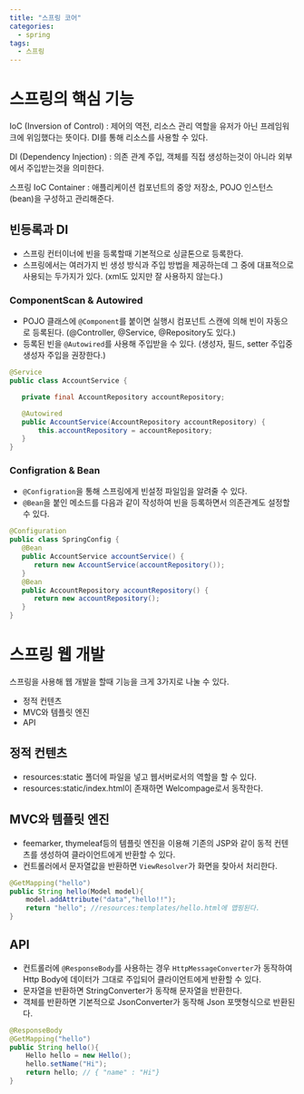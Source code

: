 ```yaml
---
title: "스프링 코어"
categories:
  - spring
tags:
  - 스프링
---
```


# 스프링의 핵심 기능

IoC (Inversion of Control)
:   제어의 역전, 리소스 관리 역할을 유저가 아닌 프레임워크에 위임했다는 뜻이다. DI를 통해 리소스를 사용할 수 있다.

DI (Dependency Injection)
:   의존 관계 주입, 객체를 직접 생성하는것이 아니라 외부에서 주입받는것을 의미한다.

스프링 IoC Container
:   애플리케이션 컴포넌트의 중앙 저장소, POJO 인스턴스(bean)을 구성하고 관리해준다.

## 빈등록과 DI
* 스프링 컨터이너에 빈을 등록할때 기본적으로 싱글톤으로 등록한다.
* 스프링에서는 여러가지 빈 생성 방식과 주입 방법을 제공하는데 그 중에 대표적으로 사용되는 두가지가 있다. (xml도 있지만 잘 사용하지 않는다.)

### ComponentScan & Autowired
* POJO 클래스에 `@Component`를 붙이면 실행시 컴포넌트 스캔에 의해 빈이 자동으로 등록된다. (@Controller, @Service, @Repository도 있다.)
* 등록된 빈을 `@Autowired`를 사용해 주입받을 수 있다. (생성자, 필드, setter 주입중 생성자 주입을 권장한다.)
```java
@Service
public class AccountService {

   private final AccountRepository accountRepository;

   @Autowired
   public AccountService(AccountRepository accountRepository) {
       this.accountRepository = accountRepository;
   }
}
```

### Configration & Bean
* `@Configration`을 통해 스프링에게 빈설정 파일임을 알려줄 수 있다.
* `@Bean`을 붙인 메소드를 다음과 같이 작성하여 빈을 등록하면서 의존관계도 설정할 수 있다.

```java
@Configuration
public class SpringConfig {
   @Bean
   public AccountService accountService() {
      return new AccountService(accountRepository());
   }
   @Bean
   public AccountRepository accountRepository() {
      return new accountRepository();
   }
}
```


# 스프링 웹 개발
스프링을 사용해 웹 개발을 할때 기능을 크게 3가지로 나눌 수 있다.
* 정적 컨텐츠
* MVC와 템플릿 엔진
* API

## 정적 컨텐츠
* resources:static 폴더에 파일을 넣고 웹서버로서의 역할을 할 수 있다.
* resources:static/index.html이 존재하면 Welcompage로서 동작한다.

## MVC와 템플릿 엔진
* feemarker, thymeleaf등의 템플릿 엔진을 이용해 기존의 JSP와 같이 동적 컨텐츠를 생성하여 클라이언트에게 반환할 수 있다.
* 컨트롤러에서 문자열값을 반환하면 `ViewResolver`가 화면을 찾아서 처리한다.
```java
@GetMapping("hello")
public String hello(Model model){
    model.addAttribute("data","hello!!");
    return "hello"; //resources:templates/hello.html에 맵핑된다.
}
```


## API
* 컨트롤러에 `@ResponseBody`를 사용하는 경우 `HttpMessageConverter`가 동작하여 Http Body에 데이터가 그대로 주입되어 클라이언트에게 반환할 수 있다.
* 문자열을 반환하면 StringConverter가 동작해 문자열을 반환한다.
* 객체를 반환하면 기본적으로 JsonConverter가 동작해 Json 포맷형식으로 반환된다.
```java
@ResponseBody
@GetMapping("hello")
public String hello(){
    Hello hello = new Hello();
    hello.setName("Hi");
    return hello; // { "name" : "Hi"}
}
```




